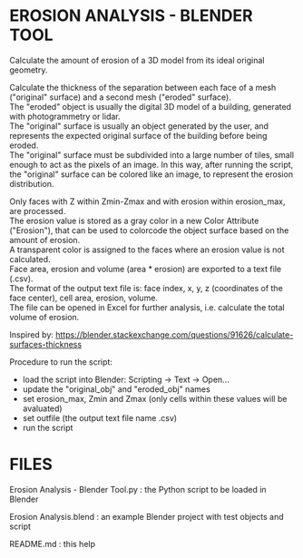 # EROSION ANALYSIS - BLENDER TOOL
Calculate the amount of erosion of a 3D model from its ideal original geometry.

Calculate the thickness of the separation between each face of a mesh ("original" surface) and a second mesh ("eroded" surface).  
The "eroded" object is usually the digital 3D model of a building, generated with photogrammetry or lidar.  
The "original" surface is usually an object generated by the user, and represents the expected original surface of the building before being eroded.  
The "original" surface must be subdivided into a large number of tiles, small enough to act as the pixels of an image.
In this way, after running the script, the "original" surface can be colored like an image, to represent the erosion distribution.

Only faces with Z within Zmin-Zmax and with erosion within erosion_max, are processed.  
The erosion value is stored as a gray color in a new Color Attribute ("Erosion"), that can be used to colorcode the object surface based on the amount of erosion.  
A transparent color is assigned to the faces where an erosion value is not calculated.  
Face area, erosion and volume (area * erosion) are exported to a text file (.csv).  
The format of the output text file is: face index, x, y, z (coordinates of the face center), cell area, erosion, volume.  
The file can be opened in Excel for further analysis, i.e. calculate the total volume of erosion.  

Inspired by:
https://blender.stackexchange.com/questions/91626/calculate-surfaces-thickness

Procedure to run the script:
- load the script into Blender: Scripting -> Text -> Open...
- update the "original_obj" and "eroded_obj" names
- set erosion_max, Zmin and Zmax (only cells within these values will be avaluated)
- set outfile (the output text file name .csv)
- run the script

# FILES
Erosion Analysis - Blender Tool.py : the Python script to be loaded in Blender

Erosion Analysis.blend : an example Blender project with test objects and script

README.md : this help
